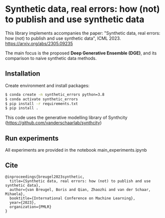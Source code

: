 # Synthetic data, real errors: how (not) to publish and use synthetic data 

This library implements accompanies the paper:
"Synthetic data, real errors: how (not) to publish and use synthetic data", ICML 2023.
https://arxiv.org/abs/2305.09235

The main focus is the proposed **Deep Generative Ensemble (DGE)**, and its comparison to naive synthetic data methods.

## Installation
Create environment and install packages:
```bash
$ conda create -n synthetic_errors python=3.8
$ conda activate synthetic_errors
$ pip install -r requirements.txt
$ pip install .
```
This code uses the generative modelling library of Synthcity (https://github.com/vanderschaarlab/synthcity)

## Run experiments

All experiments are provided in the notebook main_experiments.ipynb

## Cite
```
@inproceedings{breugel2023synthetic,
  title={Synthetic data, real errors: how (not) to publish and use synthetic data},
  author={van Breugel, Boris and Qian, Zhaozhi and van der Schaar, Mihaela},
  booktitle={International Conference on Machine Learning},
  year={2023},
  organization={PMLR}
}
```




